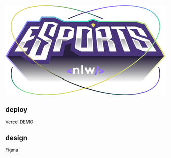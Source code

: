 ![logo nlw eSport](./esport.webp) 

## deploy 

[Vercel DEMO]() 

## design 

[Figma](https://www.figma.com/file/xMiIXFtKuMvFvAeuHgxtzW) 


